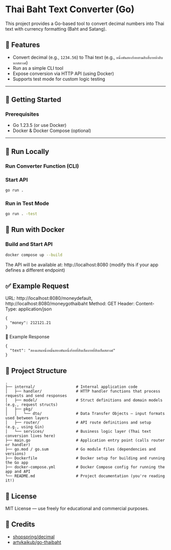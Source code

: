 # Thai Baht Text Converter (Go)

This project provides a Go-based tool to convert decimal numbers into Thai text with currency formatting (Baht and Satang).

## 🧠 Features

- Convert decimal (e.g., `1234.56`) to Thai text (e.g., `หนึ่งพันสองร้อยสามสิบสี่บาทห้าสิบหกสตางค์`)
- Run as a simple CLI tool
- Expose conversion via HTTP API (using Docker)
- Supports test mode for custom logic testing

---

## 🚀 Getting Started

### Prerequisites

- Go 1.23.5 (or use Docker)
- Docker & Docker Compose (optional)

---

## 🧪 Run Locally

### Run Converter Function (CLI)
### Start API

```bash
go run .
```
### Run in Test Mode
```bash
go run . -test
```
## 🐳 Run with Docker
### Build and Start API

```bash
docker compose up --build
```
The API will be available at:
http://localhost:8080 (modify this if your app defines a different endpoint)

## ✅ Example Request
URL: http://localhost:8080/moneydefault, http://localhost:8080/moneygothaibaht
Method: GET
Header: Content-Type: application/json

```
{
  "money": 212121.21
}
```
🔄 Example Response
```
{
  "text": "สองแสนหนึ่งหมื่นสองพันหนึ่งร้อยยี่สิบเอ็ดบาทยี่สิบเอ็ดสตางค์"
}
```

## 🔧 Project Structure
```
.
├── internal/                  # Internal application code
│   ├── handler/               # HTTP handler functions that process requests and send responses
│   ├── model/                 # Struct definitions and domain models (e.g., request structs)
│   ├── pkg/
│   │   └── dto/               # Data Transfer Objects — input formats used between layers
│   ├── router/                # API route definitions and setup (e.g., using Gin)
│   └── services/              # Business logic layer (Thai text conversion lives here)
├── main.go                    # Application entry point (calls router or handler)
├── go.mod / go.sum            # Go module files (dependencies and versions)
├── Dockerfile                 # Docker setup for building and running the Go app
├── docker-compose.yml         # Docker Compose config for running the app and API
└── README.md                  # Project documentation (you're reading it!)
```

## 📝 License
MIT License — use freely for educational and commercial purposes.

## 🙏 Credits
- [shopspring/decimal](https://github.com/shopspring/decimal)
- [artykaikub/go-thaibaht](https://github.com/artykaikub/go-thaibaht)






